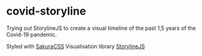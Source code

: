 # covid-storyline

Trying out StorylineJS to create a visual timeline of the past 1,5 years of the Covid-19 pandemic.

Styled with [SakuraCSS](https://github.com/oxalorg/sakura)
Visualisation library [StorylineJS](https://storyline.knightlab.com/)
